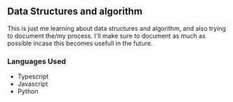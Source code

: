 ## Data Structures and algorithm

This is just me learning about data structures and algorithm, and also trying to document the/my process.
I'll make sure to document as much as possible incase this becomes usefull in the future.

### Languages Used
- Typescript
- Javascript
- Python